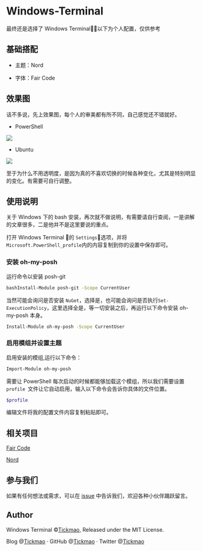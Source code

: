 # Windows-Terminal

最终还是选择了 Windows Terminal，以下为个人配置，仅供参考

## 基础搭配

- 主题：Nord

- 字体：Fair Code

## 效果图

话不多说，先上效果图，每个人的审美都有所不同，自己感觉还不错就好。

- PowerShell

![](https://imgkr.cn-bj.ufileos.com/cf72ced9-d202-4390-9132-d655ec9c9494.png)

- Ubuntu

![](https://imgkr.cn-bj.ufileos.com/dc797c1c-5ef7-447a-a46b-52c7b5c70d8c.png)

至于为什么不用透明度，是因为真的不喜欢切换的时候各种变化，尤其是特别明显的变化。有需要可自行调整。

## 使用说明

关于 Windows 下的 bash 安装，再次就不做说明，有需要请自行查阅，一是讲解的文章很多，二是他并不是这里要说的重点。


打开 Windows Terminal 的 `Settings`选项，并将`Microsoft.PowerShell_profile`内的内容复制到你的设置中保存即可。

### 安装 oh-my-posh

运行命令以安装 posh-git

```bash
bashInstall-Module posh-git -Scope CurrentUser
```

当然可能会询问是否安装 `NuGet`，选择是，也可能会询问是否执行`Set-ExecutionPolicy`，这里选择全是，等一切安装之后，再运行以下命令安装 oh-my-posh 本身。

```bash
Install-Module oh-my-posh -Scope CurrentUser
```

### 启用模组并设置主题

启用安装的模组,运行以下命令：

```bash
Import-Module oh-my-posh
```

需要让 PowerShell 每次启动的时候都能够加载这个模组，所以我们需要设置`profile `文件让它自动启用，输入以下命令会告诉你具体的文件位置。

```zsh
$profile
```

编辑文件将我的配置文件内容复制粘贴即可。


## 相关项目

[Fair Code](https://github.com/tonsky/FiraCode)

[Nord](https://github.com/arcticicestudio/nord)



## 参与我们

如果有任何想法或需求，可以在 [issue](https://github.com/tickmao/Windows-Terminal/issues) 中告诉我们，欢迎各种小伙伴踊跃留言。

## Author

Windows Terminal ©[Tickmao](https://www.tickmao.com), Released under the MIT License.

Blog @[Tickmao](https://www.tickmao.com) · GitHub @[Tickmao](https://github.com/tickmao) · Twitter @[Tickmao](https://twitter.com/tickmao)